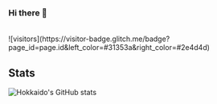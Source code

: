 ### Hi there 👋
<br />
![visitors](https://visitor-badge.glitch.me/badge?page_id=page.id&left_color=#31353a&right_color=#2e4d4d)

## Stats
![Hokkaido's GitHub stats](https://github-readme-stats.vercel.app/api?username=HokkaidoInu&theme=panda&show_icons=true)

